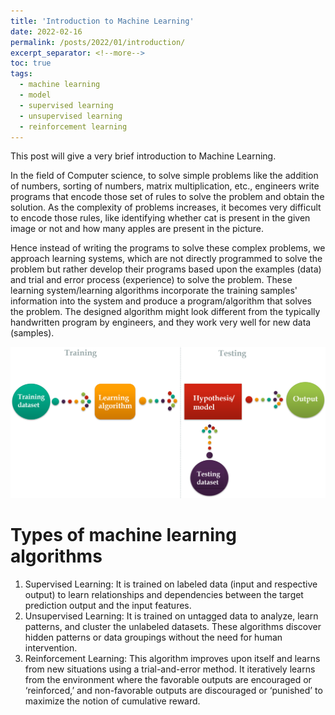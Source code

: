 ```yaml
---
title: 'Introduction to Machine Learning'
date: 2022-02-16
permalink: /posts/2022/01/introduction/
excerpt_separator: <!--more-->
toc: true
tags:
  - machine learning
  - model
  - supervised learning
  - unsupervised learning
  - reinforcement learning
---
```


This post will give a very brief introduction to Machine Learning.
<!--more-->

In the field of Computer science, to solve simple problems like the addition of numbers, sorting of numbers, matrix multiplication,  etc., engineers write programs that encode those set of rules to solve the problem and obtain the solution. As the complexity of problems increases, it becomes very difficult to encode those rules, like identifying whether cat is present in the given image or not and how many apples are present in the picture.

Hence instead of writing the programs to solve these complex problems, we approach learning systems, which are not directly programmed to solve the problem but rather develop their programs based upon the examples (data) and trial and error process (experience) to solve the problem.
These learning system/learning algorithms incorporate the training samples' information into the system and produce a program/algorithm that solves the problem. The designed algorithm might look different from the typically handwritten program by engineers, and they work very well for new data (samples). 


<img src="/images/posts/introduction/picture1.png" alt="drawing" style="width:600px;"/>


# Types of machine learning algorithms

1. Supervised Learning: It is trained on labeled data (input and respective output) to learn relationships and dependencies between the target prediction output and the input features.
2. Unsupervised Learning: It is trained on untagged data to analyze, learn patterns, and cluster the unlabeled datasets. These algorithms discover hidden patterns or data groupings without the need for human intervention.
3. Reinforcement Learning: This algorithm improves upon itself and learns from new situations using a trial-and-error method. It iteratively learns from the environment where the favorable outputs are encouraged or ‘reinforced,’ and non-favorable outputs are discouraged or ‘punished’ to maximize the notion of cumulative reward.
